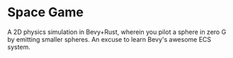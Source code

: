 # Space Game

A 2D physics simulation in Bevy+Rust, wherein you pilot a sphere in zero G by emitting smaller spheres. An excuse to learn Bevy's awesome ECS system.
